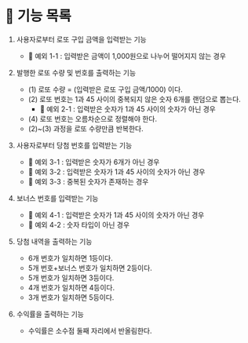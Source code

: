 # 🚀 기능 목록

1. 사용자로부터 로또 구입 금액을 입력받는 기능
   - 🚫 예외 1-1 : 입력받은 금액이 1,000원으로 나누어 떨어지지 않는 경우


2. 발행한 로또 수량 및 번호를 출력하는 기능
   - (1) 로또 수량 = (입력받은 로또 구입 금액/1000) 이다.
   - (2) 로또 번호는 1과 45 사이의 중복되지 않은 숫자 6개를 랜덤으로 뽑는다.
     - 🚫 예외 2-1 : 입력받은 숫자가 1과 45 사이의 숫자가 아닌 경우
   - (4) 로또 번호는 오름차순으로 정렬해야 한다.
   - (2)~(3) 과정을 로또 수량만큼 반복한다.


3. 사용자로부터 당첨 번호를 입력받는 기능
   - 🚫 예외 3-1 : 입력받은 숫자가 6개가 아닌 경우 
   - 🚫 예외 3-2 : 입력받은 숫자가 1과 45 사이의 숫자가 아닌 경우 
   - 🚫 예외 3-3 : 중복된 숫자가 존재하는 경우


4. 보너스 번호를 입력받는 기능
   - 🚫 예외 4-1 : 입력받은 숫자가 1과 45 사이의 숫자가 아닌 경우
   - 🚫 예외 4-2 : 숫자 타입이 아닌 경우


5. 당첨 내역을 출력하는 기능
   - 6개 번호가 일치하면 1등이다.
   - 5개 번호+보너스 번호가 일치하면 2등이다.
   - 5개 번호가 일치하면 3등이다.
   - 4개 번호가 일치하면 4등이다.
   - 3개 번호가 일치하면 5등이다.


6. 수익률을 출력하는 기능
   - 수익률은 소수점 둘째 자리에서 반올림한다.